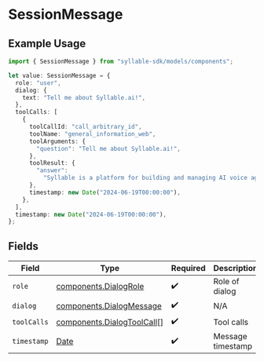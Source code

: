 # SessionMessage

## Example Usage

```typescript
import { SessionMessage } from "syllable-sdk/models/components";

let value: SessionMessage = {
  role: "user",
  dialog: {
    text: "Tell me about Syllable.ai!",
  },
  toolCalls: [
    {
      toolCallId: "call_arbitrary_id",
      toolName: "general_information_web",
      toolArguments: {
        "question": "Tell me about Syllable.ai!",
      },
      toolResult: {
        "answer":
          "Syllable is a platform for building and managing AI voice agents...",
      },
      timestamp: new Date("2024-06-19T00:00:00"),
    },
  ],
  timestamp: new Date("2024-06-19T00:00:00"),
};
```

## Fields

| Field                                                                                         | Type                                                                                          | Required                                                                                      | Description                                                                                   | Example                                                                                       |
| --------------------------------------------------------------------------------------------- | --------------------------------------------------------------------------------------------- | --------------------------------------------------------------------------------------------- | --------------------------------------------------------------------------------------------- | --------------------------------------------------------------------------------------------- |
| `role`                                                                                        | [components.DialogRole](../../models/components/dialogrole.md)                                | :heavy_check_mark:                                                                            | Role of dialog                                                                                |                                                                                               |
| `dialog`                                                                                      | [components.DialogMessage](../../models/components/dialogmessage.md)                          | :heavy_check_mark:                                                                            | N/A                                                                                           |                                                                                               |
| `toolCalls`                                                                                   | [components.DialogToolCall](../../models/components/dialogtoolcall.md)[]                      | :heavy_check_mark:                                                                            | Tool calls                                                                                    |                                                                                               |
| `timestamp`                                                                                   | [Date](https://developer.mozilla.org/en-US/docs/Web/JavaScript/Reference/Global_Objects/Date) | :heavy_check_mark:                                                                            | Message timestamp                                                                             | 2024-06-19T00:00:00                                                                           |